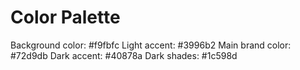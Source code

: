 # Color Palette

Background color: #f9fbfc
Light accent: #3996b2
Main brand color: #72d9db
Dark accent: #40878a
Dark shades: #1c598d
